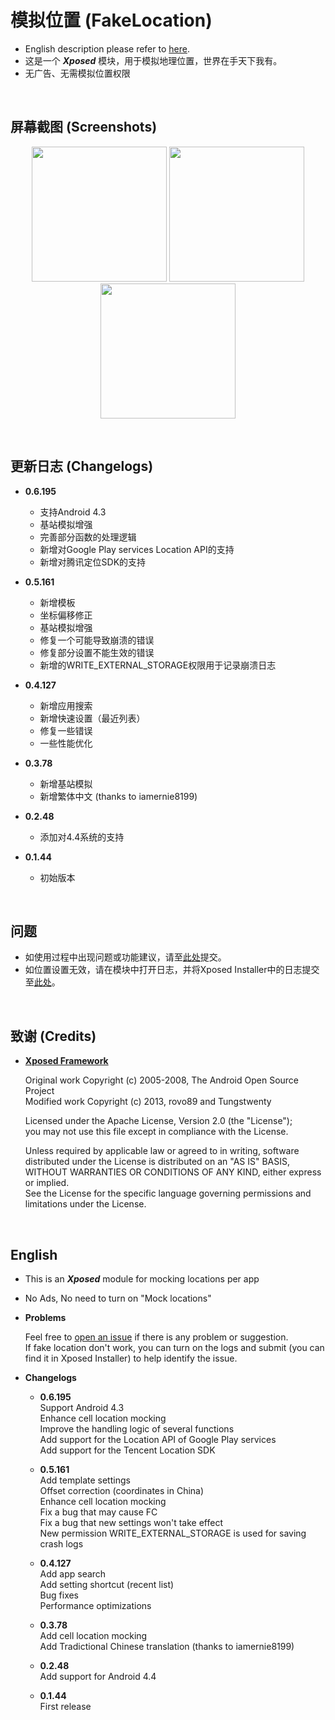 # 模拟位置 (FakeLocation)

- English description please refer to [here](https://github.com/j2rong/FakeLocation#english).
- 这是一个 ***Xposed*** 模块，用于模拟地理位置，世界在手天下我有。
- 无广告、无需模拟位置权限

<br/>

## 屏幕截图 (Screenshots)

<p align="center">
<img src="https://github.com/j2rong/FakeLocation/blob/master/art/screenshots/main_0_1_44.png" width="216"></a>
<img src="https://github.com/j2rong/FakeLocation/blob/master/art/screenshots/settings_0_1_44.png" width="216"></a>
<img src="https://github.com/j2rong/FakeLocation/blob/master/art/screenshots/per_app_settings_0_3_73.png" width="216"></a>
</p>
<br/>

## 更新日志 (Changelogs)

- **0.6.195**
  - 支持Android 4.3    
  - 基站模拟增强    
  - 完善部分函数的处理逻辑    
  - 新增对Google Play services Location API的支持    
  - 新增对腾讯定位SDK的支持    

- **0.5.161**
  - 新增模板    
  - 坐标偏移修正    
  - 基站模拟增强    
  - 修复一个可能导致崩溃的错误    
  - 修复部分设置不能生效的错误    
  - 新增的WRITE_EXTERNAL_STORAGE权限用于记录崩溃日志    
  
- **0.4.127**
  - 新增应用搜索    
  - 新增快速设置（最近列表）    
  - 修复一些错误    
  - 一些性能优化    

- **0.3.78**
  - 新增基站模拟
  - 新增繁体中文 (thanks to iamernie8199)

- **0.2.48**
  - 添加对4.4系统的支持

- **0.1.44**
  - 初始版本

<br/>

## 问题

- 如使用过程中出现问题或功能建议，请至[此处](https://github.com/j2rong/FakeLocation/issues/new)提交。
- 如位置设置无效，请在模块中打开日志，并将Xposed Installer中的日志提交至[此处](https://github.com/j2rong/FakeLocation/issues/new)。

<br/>

## 致谢 (Credits)

- [**Xposed Framework**](https://github.com/rovo89/Xposed)

  Original work Copyright (c) 2005-2008, The Android Open Source Project    
  Modified work Copyright (c) 2013, rovo89 and Tungstwenty    

  Licensed under the Apache License, Version 2.0 (the "License");    
  you may not use this file except in compliance with the License.    

  Unless required by applicable law or agreed to in writing, software   
  distributed under the License is distributed on an "AS IS" BASIS,   
  WITHOUT WARRANTIES OR CONDITIONS OF ANY KIND, either express or implied.   
  See the License for the specific language governing permissions and   
  limitations under the License.

<br/>

## English

- This is an ***Xposed*** module for mocking locations per app

- No Ads, No need to turn on "Mock locations"

- **Problems**

  Feel free to [open an issue](https://github.com/j2rong/FakeLocation/issues/new) if there is any problem or suggestion.      
  If fake location don't work, you can turn on the logs and submit (you can find it in Xposed Installer) to help identify the issue.


- **Changelogs**

  - **0.6.195**     
    Support Android 4.3     
    Enhance cell location mocking     
    Improve the handling logic of several functions     
    Add support for the Location API of Google Play services     
    Add support for the Tencent Location SDK     

  - **0.5.161**    
    Add template settings     
	Offset correction (coordinates in China)     
	Enhance cell location mocking    
	Fix a bug that may cause FC    
	Fix a bug that new settings won't take effect    
	New permission WRITE_EXTERNAL_STORAGE is used for saving crash logs    

  - **0.4.127**    
    Add app search    
    Add setting shortcut (recent list)    
    Bug fixes    
    Performance optimizations    

  - **0.3.78**    
    Add cell location mocking     
    Add Tradictional Chinese translation (thanks to iamernie8199)    

  - **0.2.48**    
    Add support for Android 4.4    

  - **0.1.44**    
    First release    